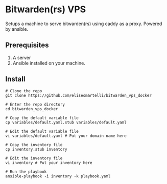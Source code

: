 # Bitwarden(rs) VPS

Setups a machine to serve bitwarden(rs) using caddy as a proxy.
Powered by ansible.

## Prerequisites

1. A server
2. Ansible installed on your machine.

## Install

```
# Clone the repo
git clone https://github.com/eliseomartelli/bitwarden_vps_docker

# Enter the repo directory
cd bitwarden_vps_docker

# Copy the default variable file
cp variables/default.yaml.stub variables/default.yaml

# Edit the default variable file
vi variables/default.yaml # Put your domain name here

# Copy the inventory file
cp inventory.stub inventory

# Edit the inventory file
vi inventory # Put your inventory here

# Run the playbook
ansible-playbook -i inventory -k playbook.yaml
```

